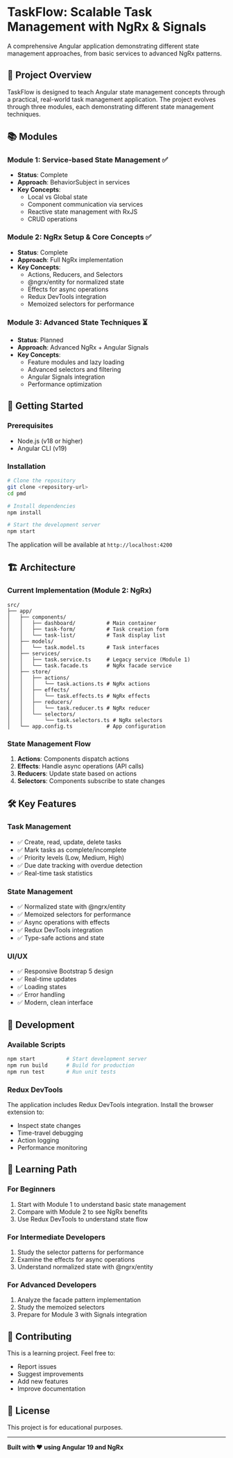 # TaskFlow: Scalable Task Management with NgRx & Signals

A comprehensive Angular application demonstrating different state management approaches, from basic services to advanced NgRx patterns.

## 🎯 Project Overview

TaskFlow is designed to teach Angular state management concepts through a practical, real-world task management application. The project evolves through three modules, each demonstrating different state management techniques.

## 📚 Modules

### Module 1: Service-based State Management ✅
- **Status**: Complete
- **Approach**: BehaviorSubject in services
- **Key Concepts**:
  - Local vs Global state
  - Component communication via services
  - Reactive state management with RxJS
  - CRUD operations

### Module 2: NgRx Setup & Core Concepts ✅
- **Status**: Complete
- **Approach**: Full NgRx implementation
- **Key Concepts**:
  - Actions, Reducers, and Selectors
  - @ngrx/entity for normalized state
  - Effects for async operations
  - Redux DevTools integration
  - Memoized selectors for performance

### Module 3: Advanced State Techniques ⏳
- **Status**: Planned
- **Approach**: Advanced NgRx + Angular Signals
- **Key Concepts**:
  - Feature modules and lazy loading
  - Advanced selectors and filtering
  - Angular Signals integration
  - Performance optimization

## 🚀 Getting Started

### Prerequisites
- Node.js (v18 or higher)
- Angular CLI (v19)

### Installation
```bash
# Clone the repository
git clone <repository-url>
cd pmd

# Install dependencies
npm install

# Start the development server
npm start
```

The application will be available at `http://localhost:4200`

## 🏗️ Architecture

### Current Implementation (Module 2: NgRx)

```
src/
├── app/
│   ├── components/
│   │   ├── dashboard/          # Main container
│   │   ├── task-form/          # Task creation form
│   │   └── task-list/          # Task display list
│   ├── models/
│   │   └── task.model.ts       # Task interfaces
│   ├── services/
│   │   ├── task.service.ts     # Legacy service (Module 1)
│   │   └── task.facade.ts      # NgRx facade service
│   ├── store/
│   │   ├── actions/
│   │   │   └── task.actions.ts # NgRx actions
│   │   ├── effects/
│   │   │   └── task.effects.ts # NgRx effects
│   │   ├── reducers/
│   │   │   └── task.reducer.ts # NgRx reducer
│   │   └── selectors/
│   │       └── task.selectors.ts # NgRx selectors
│   └── app.config.ts           # App configuration
```

### State Management Flow

1. **Actions**: Components dispatch actions
2. **Effects**: Handle async operations (API calls)
3. **Reducers**: Update state based on actions
4. **Selectors**: Components subscribe to state changes

## 🛠️ Key Features

### Task Management
- ✅ Create, read, update, delete tasks
- ✅ Mark tasks as complete/incomplete
- ✅ Priority levels (Low, Medium, High)
- ✅ Due date tracking with overdue detection
- ✅ Real-time task statistics

### State Management
- ✅ Normalized state with @ngrx/entity
- ✅ Memoized selectors for performance
- ✅ Async operations with effects
- ✅ Redux DevTools integration
- ✅ Type-safe actions and state

### UI/UX
- ✅ Responsive Bootstrap 5 design
- ✅ Real-time updates
- ✅ Loading states
- ✅ Error handling
- ✅ Modern, clean interface

## 🔧 Development

### Available Scripts
```bash
npm start          # Start development server
npm run build      # Build for production
npm run test       # Run unit tests
```

### Redux DevTools
The application includes Redux DevTools integration. Install the browser extension to:
- Inspect state changes
- Time-travel debugging
- Action logging
- Performance monitoring

## 📖 Learning Path

### For Beginners
1. Start with Module 1 to understand basic state management
2. Compare with Module 2 to see NgRx benefits
3. Use Redux DevTools to understand state flow

### For Intermediate Developers
1. Study the selector patterns for performance
2. Examine the effects for async operations
3. Understand normalized state with @ngrx/entity

### For Advanced Developers
1. Analyze the facade pattern implementation
2. Study the memoized selectors
3. Prepare for Module 3 with Signals integration

## 🤝 Contributing

This is a learning project. Feel free to:
- Report issues
- Suggest improvements
- Add new features
- Improve documentation

## 📄 License

This project is for educational purposes.

---

**Built with ❤️ using Angular 19 and NgRx**
